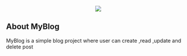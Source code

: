 <p align="center"><img src="https://ibb.co/grS7F6c"></p>

## About MyBlog

MyBlog is a simple blog project where user can create ,read ,update and delete post 



